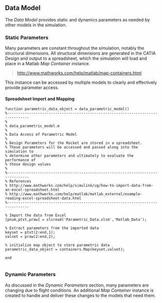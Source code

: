 ## Data Model

The *Data Model* provides static and dynamics parameters as needed by other models in the simulation. 

### Static Parameters

Many parameters are constant throughout the simulation, notably the structural dimensions. All structural dimensions are generated in the CATIA Design and output to a spreadsheet, which the simulation will load and place in a Matlab *Map Container* instance.

> http://www.mathworks.com/help/matlab/map-containers.html

This instance can be accessed by multiple models to clearly and effectively provide parameter access. 

#### Spreadsheet Import and Mapping
~~~~ {#mycode .matlab .numberLines startFrom="1"}
function parametric_data_object = data_parametric_model()
%--------------------------------------------------------------------------------
%
% data_parametric_model.m
%
% Data Access of Parametric Model
%
% Design Parameters for the Rocket are stored in a spreadsheet. 
% These parameters will be accessed and passed along into the simulation to 
% determine other parameters and ultimately to evaluate the performance of 
% those design values
%
%--------------------------------------------------------------------------------
% References
% http://www.mathworks.com/help/simulink/ug/how-to-import-data-from-an-excel-spreadsheet.html
% http://www.mathworks.com/help/matlab/matlab_external/example-reading-excel-spreadsheet-data.html
%--------------------------------------------------------------------------------

% Import the data from Excel
[pnum,ptxt,praw] = xlsread('Parametric_Data.xlsm','Matlab_Data');

% Extract parameters from the imported data 
keyset = ptxt(2:end,1);
valset = praw(2:end,2);

% initialize map object to store parametric data
parametric_data_object = containers.Map(keyset,valset);

end
~~~~~~~~~~~~~~~~~~~~~~~~~~~~~~~~~~~~~~~~~~~~~~~~~

~~~~ {include="../functions/data/data_parametric_model.m"}
~~~~~~~~~~~~~~~~~~~~~~~~~~~~~~~~~~~~~~~~~~~~~~~~~

### Dynamic Parameters

As discussed in the *Dynamic Parameters* section, many parameters are changing due to flight conditions. An additional *Map Container* instance is created to handle and deliver these changes to the models that need them.

